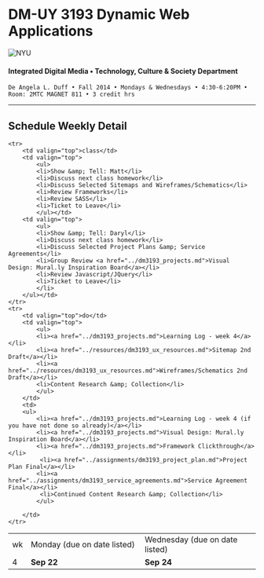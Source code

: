 # DM-UY 3193 Dynamic Web Applications

![NYU](http://ws2.polishedsolid.com/de/nyu_soe_logo.png)
#### Integrated Digital Media • Technology, Culture & Society Department

    De Angela L. Duff • Fall 2014 • Mondays & Wednesdays • 4:30-6:20PM • Room: 2MTC MAGNET 811 • 3 credit hrs

---

## Schedule Weekly Detail

<table>
<tr>
<td>wk</td>
<td>Monday (due on date listed)</td>
<td>Wednesday (due on date listed)</td>
</tr>
<!-- dates -->
    <tr>
        <td valign="top" width="4%">4</td>
        <td valign="top" width="48%"><strong>Sep 22</strong></td>
        <td valign="top" width="48%"><strong>Sep 24</strong></td>
    </tr>

    <tr>
        <td valign="top">class</td>
        <td valign="top">
            <ul>
            <li>Show &amp; Tell: Matt</li>
            <li>Discuss next class homework</li>
            <li>Discuss Selected Sitemaps and Wireframes/Schematics</li>
            <li>Review Frameworks</li> 
            <li>Review SASS</li> 
            <li>Ticket to Leave</li>
            </ul></td>
        <td valign="top">
            <ul>
            <li>Show &amp; Tell: Daryl</li>
            <li>Discuss next class homework</li>
            <li>Discuss Selected Project Plans &amp; Service Agreements</li>
            <li>Group Review <a href="../dm3193_projects.md">Visual Design: Mural.ly Inspiration Board</a></li>
            <li>Review Javascript/JQuery</li>
            <li>Ticket to Leave</li>
            </li>
        </ul></td>
    </tr>
    <tr>
        <td valign="top">do</td>
        <td valign="top">
            <ul>
            <li><a href="../dm3193_projects.md">Learning Log - week 4</a></li>
            <li><a href="../resources/dm3193_ux_resources.md">Sitemap 2nd Draft</a></li>
            <li><a href="../resources/dm3193_ux_resources.md">Wireframes/Schematics 2nd Draft</a></li>
            <li>Content Research &amp; Collection</li>
            </ul>
        </td>
        <td>
        <ul>
            <li><a href="../dm3193_projects.md">Learning Log - week 4 (if you have not done so already)</a></li>
            <li><a href="../dm3193_projects.md">Visual Design: Mural.ly Inspiration Board</a></li>
            <li><a href="../dm3193_projects.md">Framework Clickthrough</a></li>
             <li><a href="../assignments/dm3193_project_plan.md">Project Plan Final</a></li>
            <li><a href="../assignments/dm3193_service_agreements.md">Service Agreement Final</a></li>
             <li>Continued Content Research &amp; Collection</li>
            </ul>
            
        </td>
    </tr>

</table>